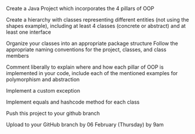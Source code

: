 Create a Java Project which incorporates the 4 pillars of OOP

Create a hierarchy with classes representing different entities (not using the shapes example), including at least 4 classes (concrete or abstract) and at least one interface

Organize your classes into an appropriate package structure
Follow the appropriate naming conventions for the project, classes, and class members

Comment liberally to explain where and how each pillar of OOP is implemented in your code, include each of the mentioned examples for polymorphism and abstraction

Implement a custom exception 

Implement equals and hashcode method for each class 

Push this project to your github branch

Upload to your GitHub branch by 06 February (Thursday) by 9am